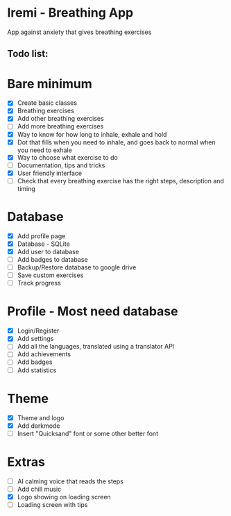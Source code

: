 # Iremi - Breathing App

App against anxiety that gives breathing exercises

## Todo list:

# Bare minimum

- [x] Create basic classes
- [x] Breathing exercises
- [x] Add other breathing exercises
- [ ] Add more breathing exercises
- [x] Way to know for how long to inhale, exhale and hold
- [x] Dot that fills when you need to inhale, and goes back to normal when you need to exhale
- [x] Way to choose what exercise to do
- [ ] Documentation, tips and tricks
- [x] User friendly interface
- [ ] Check that every breathing exercise has the right steps, description and timing

# Database

- [x] Add profile page
- [x] Database - SQLite
- [x] Add user to database
- [ ] Add badges to database
- [ ] Backup/Restore database to google drive
- [ ] Save custom exercises
- [ ] Track progress

# Profile - Most need database

- [x] Login/Register
- [x] Add settings
- [ ] Add all the languages, translated using a translator API
- [ ] Add achievements
- [ ] Add badges
- [ ] Add statistics

# Theme

- [x] Theme and logo
- [x] Add darkmode
- [ ] Insert "Quicksand" font or some other better font

# Extras

- [ ] AI calming voice that reads the steps
- [ ] Add chill music
- [x] Logo showing on loading screen
- [ ] Loading screen with tips
